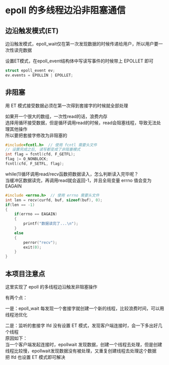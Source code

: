 # epoll 的多线程边沿非阻塞通信

## 边沿触发模式(ET)

边沿触发模式，epoll_wait仅在第一次发现数据的时候传递给用户，所以用户要一次性读完数据   

设置ET模式，在epoll_event结构体中写读写事件的时候带上 EPOLLET 即可

```c++
struct epoll_event ev;
ev.events = EPOLLIN | EPOLLET;
```

## 非阻塞

用 ET 模式接受数据必须在第一次得到套接字的时候就全部处理

如果开一个很大的数组，一次性read的话，浪费内存   
选择用循环接受数据，但是循环调用read的时候，read会阻塞线程，导致无法处理其他操作   
所以要把套接字修改为非阻塞的   

```c++
#include<fcntl.h>  // 使用 fcntl 需要头文件
// 设置完成之后, 读写都变成了非阻塞模式
int flag = fcntl(cfd, F_GETFL);
flag |= O_NONBLOCK;                                                        
fcntl(cfd, F_SETFL, flag);
```

while(1)循环调用read/recv函数把数据读入，怎么判断读入完毕呢？   
当缓冲区数据读完，再调用read就会返回-1，并且全局变量 errno 值会变为 EAGAIN   

```c++
#include <errno.h>  // 使用 errno 需要头文件
int len = recv(curfd, buf, sizeof(buf), 0);
if(len == -1)
{
    if(errno == EAGAIN)
    {
        printf("数据读完了...\n");
    }
    else
    {
        perror("recv");
        exit(0);
    }
}
```

## 本项目注意点

这里实现了 epoll 的多线程边沿触发非阻塞操作

有两个点：

一是：epoll_wait 每发现一个套接字就创建一个新的线程，比较浪费时间，可以用线程池优化

二是：监听的套接字 lfd 没有设置 ET 模式，发现客户端连接时，会一下多出好几个线程   
原因如下：   
当一个客户端发起连接时，epollwait 发现数据，创建一个线程去处理，但是创建线程比较慢，epollwait发现数据没有被处理，又重复创建线程去处理这个数据   
把 lfd 也设置 ET 模式即可解决
